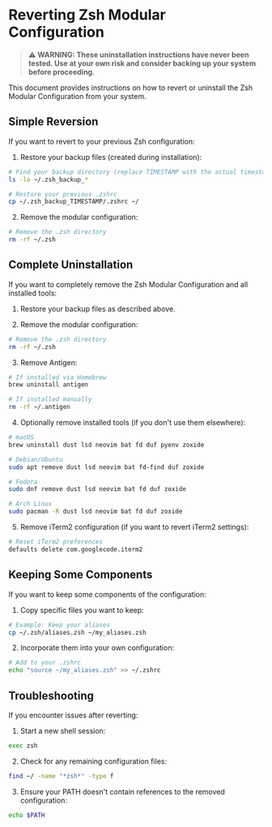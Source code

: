 # Reverting Zsh Modular Configuration

> **⚠️ WARNING: These uninstallation instructions have never been tested. Use at your own risk and consider backing up your system before proceeding.**

This document provides instructions on how to revert or uninstall the Zsh Modular Configuration from your system.

## Simple Reversion

If you want to revert to your previous Zsh configuration:

1. Restore your backup files (created during installation):

```bash
# Find your backup directory (replace TIMESTAMP with the actual timestamp)
ls -la ~/.zsh_backup_*

# Restore your previous .zshrc
cp ~/.zsh_backup_TIMESTAMP/.zshrc ~/
```

2. Remove the modular configuration:

```bash
# Remove the .zsh directory
rm -rf ~/.zsh
```

## Complete Uninstallation

If you want to completely remove the Zsh Modular Configuration and all installed tools:

1. Restore your backup files as described above.

2. Remove the modular configuration:

```bash
# Remove the .zsh directory
rm -rf ~/.zsh
```

3. Remove Antigen:

```bash
# If installed via Homebrew
brew uninstall antigen

# If installed manually
rm -rf ~/.antigen
```

4. Optionally remove installed tools (if you don't use them elsewhere):

```bash
# macOS
brew uninstall dust lsd neovim bat fd duf pyenv zoxide

# Debian/Ubuntu
sudo apt remove dust lsd neovim bat fd-find duf zoxide

# Fedora
sudo dnf remove dust lsd neovim bat fd duf zoxide

# Arch Linux
sudo pacman -R dust lsd neovim bat fd duf zoxide
```

5. Remove iTerm2 configuration (if you want to revert iTerm2 settings):

```bash
# Reset iTerm2 preferences
defaults delete com.googlecode.iterm2
```

## Keeping Some Components

If you want to keep some components of the configuration:

1. Copy specific files you want to keep:

```bash
# Example: Keep your aliases
cp ~/.zsh/aliases.zsh ~/my_aliases.zsh
```

2. Incorporate them into your own configuration:

```bash
# Add to your .zshrc
echo "source ~/my_aliases.zsh" >> ~/.zshrc
```

## Troubleshooting

If you encounter issues after reverting:

1. Start a new shell session:

```bash
exec zsh
```

2. Check for any remaining configuration files:

```bash
find ~/ -name "*zsh*" -type f
```

3. Ensure your PATH doesn't contain references to the removed configuration:

```bash
echo $PATH